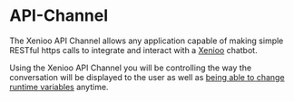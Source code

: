 # API-Channel

The Xenioo API Channel allows any application capable of making simple RESTful https calls to integrate and interact with a <a target='_blank' href='https://www.xenioo.com'>Xenioo</a> chatbot. 

Using the Xenioo API Channel you will be controlling the way the conversation will be displayed to the user as well as <a target='_blank' href='https://www.xenioo.com/changing-conversation-flow/'>being able to change runtime variables</a> anytime.
